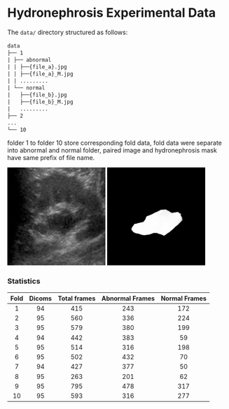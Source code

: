 # Hydronephrosis Experimental Data

The `data/` directory structured as follows:

```
data
├── 1
| ├── abnormal
| | ├──{file_a}.jpg
| | ├──{file_a}_M.jpg
| | .........
| └── normal
|   ├──{file_b}.jpg
|   ├──{file_b}_M.jpg
|   .........
├── 2
...
└── 10
```
folder 1 to folder 10 store corresponding fold data,
fold data were separate into abnormal and normal folder,
paired image and hydronephrosis mask have same prefix of file name.

![example img](data/5/abnormal/_dicoms_abnormal_20201027_S0000002_US000001_000.jpg)
![example mask](data/5/abnormal/_dicoms_abnormal_20201027_S0000002_US000001_000_M.jpg)

### Statistics

| Fold         | Dicoms  | Total frames | Abnormal Frames | Normal Frames |
| :----:             | :----:    |:----:   |:----:   |:----:   |
| 1          |94  |   415 | 243 | 172
| 2          |95  |   560 | 336 | 224
| 3          |95  |   579 |380 |199
| 4          |94  |   442|383 |59
| 5          |95  |   514 |316 |198
| 6          |95  |   502 |432 |70
| 7          |94  |   427 |377 |50
| 8          |95  |   263 |201 |62
| 9          |95  |   795 |478 |317
| 10        |95  |   593 |316 |277



